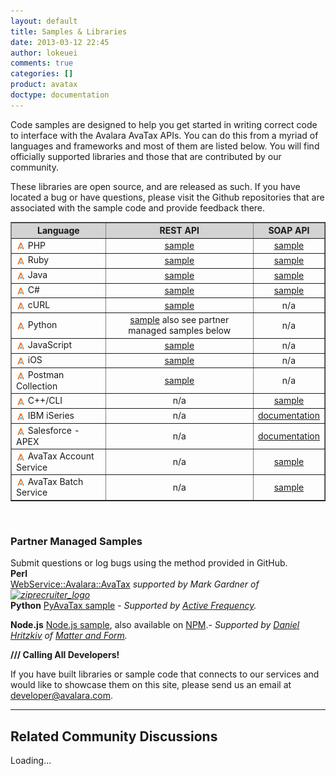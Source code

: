 ```yaml
---
layout: default
title: Samples & Libraries
date: 2013-03-12 22:45
author: lokeuei
comments: true
categories: []
product: avatax
doctype: documentation
---
```

Code samples are designed to help you get started in writing correct code to interface with the Avalara AvaTax APIs. You can do this from a myriad of languages and frameworks and most of them are listed below. You will find officially supported libraries and those that are contributed by our community.

These libraries are open source, and are released as such. If you have located a bug or have questions, please visit the Github repositories that are associated with the sample code and provide feedback there.
<table border="1" width="100%" cellspacing="0" cellpadding="5">
<thead style="background-color: lightgray;">
<tr>
<th>Language</th>
<th>REST API</th>
<th>SOAP API</th>
</tr>
</thead>
<!-- PHP -->
<tbody>
<tr>
<td><img style="vertical-align: middle;" src="/images/2014/01/favicon32x32.png" alt="" width="15" height="15" /> PHP</td>
<td style="text-align: center;"><a href="https://github.com/avadev/AvaTax-Calc-REST-PHP">sample</a></td>
<td style="text-align: center;"><a href="https://github.com/avadev/AvaTax-Calc-SOAP-PHP">sample</a></td>
</tr>
<!-- Ruby -->
<tr>
<td><img style="vertical-align: middle;" src="/images/2014/01/favicon32x32.png" alt="" width="15" height="15" /> Ruby</td>
<td style="text-align: center;"><a href="https://github.com/avadev/AvaTax-Calc-REST-Ruby">sample</a></td>
<td style="text-align: center;"><a href="https://github.com/avadev/AvaTax-Calc-SOAP-Ruby">sample</a></td>
</tr>
<!-- Java -->
<tr>
<td><img style="vertical-align: middle;" src="/images/2014/01/favicon32x32.png" alt="" width="15" height="15" /> Java</td>
<td style="text-align: center;"><a href="https://github.com/avadev/AvaTax-Calc-REST-java">sample</a></td>
<td style="text-align: center;"><a href="https://github.com/avadev/AvaTax-Calc-SOAP-Java">sample</a></td>
</tr>
<!-- C# -->
<tr>
<td><img style="vertical-align: middle;" src="/images/2014/01/favicon32x32.png" alt="" width="15" height="15" /> C#</td>
<td style="text-align: center;"><a href="https://github.com/avadev/AvaTax-Calc-REST-csharp">sample</a></td>
<td style="text-align: center;"><a href="https://github.com/avadev/AvaTax-Calc-SOAP-csharp">sample</a></td>
</tr>
<!-- cURL -->
<tr>
<td><img style="vertical-align: middle;" src="/images/2014/01/favicon32x32.png" alt="" width="15" height="15" /> cURL</td>
<td style="text-align: center;"><a href="https://github.com/avadev/AvaTax-Calc-REST-cURL">sample</a></td>
<td style="text-align: center;">n/a</td>
</tr>
<!-- Python -->
<tr>
<td><img style="vertical-align: middle;" src="/images/2014/01/favicon32x32.png" alt="" width="15" height="15" /> Python</td>
<td style="text-align: center;"><a href="https://github.com/avadev/AvaTax-Calc-REST-Python">sample</a>
also see partner
managed samples below</td>
<td style="text-align: center;">n/a</td>
</tr>
<!-- JavaScript -->
<tr>
<td><img style="vertical-align: middle;" src="/images/2014/01/favicon32x32.png" alt="" width="15" height="15" /> JavaScript</td>
<td style="text-align: center;"><a href="https://github.com/avadev/AvaTax-Calc-REST-JavaScript">sample</a></td>
<td style="text-align: center;">n/a</td>
</tr>
<!-- iOS -->
<tr>
<td><img style="vertical-align: middle;" src="/images/2014/01/favicon32x32.png" alt="" width="15" height="15" /> iOS</td>
<td style="text-align: center;"><a href="https://github.com/avadev/AvaTax-Calc-SDK-iOS">sample</a></td>
<td style="text-align: center;">n/a</td>
</tr>
<!-- Postman -->
<tr>
<td><img style="vertical-align: middle;" src="/images/2014/01/favicon32x32.png" alt="" width="15" height="15" /> Postman Collection</td>
<td style="text-align: center;"><a href="https://www.getpostman.com/collections/e362821310b01d7580e9">sample</a></td>
<td style="text-align: center;">n/a</td>
</tr>
<!-- C++/CLI -->
<tr>
<td><img style="vertical-align: middle;" src="/images/2014/01/favicon32x32.png" alt="" width="15" height="15" /> C++/CLI</td>
<td style="text-align: center;">n/a</td>
<td style="text-align: center;"><a href="https://github.com/avadev/AvaTax-Calc-SOAP-CPP">sample</a></td>
</tr>
<!-- IBM -->
<tr>
<td><img style="vertical-align: middle;" src="/images/2014/01/favicon32x32.png" alt="" width="15" height="15" /> IBM iSeries</td>
<td style="text-align: center;">n/a</td>
<td style="text-align: center;"><a title="IBM iSeries Documentation" href="https://github.com/avadev/AvaTax-Calc-SOAP-IBMi">documentation</a></td>
</tr>
<!-- Salesforce -->
<tr>
<td><img style="vertical-align: middle;" src="/images/2014/01/favicon32x32.png" alt="" width="15" height="15" /> Salesforce - APEX</td>
<td style="text-align: center;">n/a</td>
<td style="text-align: center;"><a href="https://github.com/avadev/AvaTaxCalc-Salesforce-APEX-Documentation">documentation</a></td>
</tr>
<!-- AvaTaxLocal
<tr>
<td><img style="vertical-align: middle;" src="/images/2014/01/favicon32x32.png" alt="" width="15" height="15" /> AvaTax Local for Point-of-sale</td>
<td style="text-align: center;">n/a</td>
<td style="text-align: center;"><a href="https://github.com/avadev/AvaTaxLocalPOS" target="_blank">installation file</a>
<a href="http://help.avalara.com/001_Avalara_AvaTax_Local/010_How_to_Install_and_Configure_Avalara_AvaTax_Local" target="_blank">installation guide</a>
<a href="https://help.avalara.com/001_Avalara_AvaTax_Local/020_How_to_Use_Avalara_AvaTax_Local" target="_blank">usage guide</a></td>
</tr>
--><!-- Account Service -->
<tr>
<td><img style="vertical-align: middle;" src="/images/2014/01/favicon32x32.png" alt="" width="15" height="15" /> AvaTax Account Service</td>
<td style="text-align: center;">n/a</td>
<td style="text-align: center;"><a href="https://github.com/avadev/AvaTax-Calc-AccountSvc-SOAP-csharp">sample</a></td>
</tr>
<!-- Batch Service -->
<tr>
<td><img style="vertical-align: middle;" src="/images/2014/01/favicon32x32.png" alt="" width="15" height="15" /> AvaTax Batch Service</td>
<td style="text-align: center;">n/a</td>
<td style="text-align: center;"><a href="https://github.com/avadev/AvaTax-Calc-BatchSvc-SOAP-csharp">sample</a></td>
</tr>
</tbody>
</table>
&nbsp;
<h3>Partner Managed Samples</h3>
Submit questions or log bugs using the method provided in GitHub.
<div><b>Perl</b></div>
<div><a href="https://metacpan.org/release/WebService-Avalara-AvaTax">WebService::Avalara::AvaTax</a> <em>supported by Mark Gardner of <a href="http://www.ziprecruiter.com"><img class="alignnone wp-image-9119 " src="https://developer.avalara.com/images/2013/03/ziprecruiter_logo.png" alt="ziprecruiter_logo" width="98" height="25" /></a></em></div>
<strong>Python</strong>
<a href="https://github.com/activefrequency/pyavatax">PyAvaTax sample</a> - <em>Supported by <a href="http://www.activefrequency.com/">Active Frequency</a>.</em>

<strong>Node.js</strong>
<a href="https://github.com/Matter-and-Form/node-avatax">Node.js sample</a>, also available on <a href="https://www.npmjs.com/package/avatax">NPM</a>.- <em>Supported by <a href="http://danielhritzkiv.com/">Daniel Hritzkiv</a> of <a href="https://matterandform.net/">Matter and Form</a>.</em>

<strong>/// Calling All Developers!</strong>

If you have built libraries or sample code that connects to our services and would like to showcase them on this site, please send us an email at <a href="mailto:developer@avalara.com">developer@avalara.com</a>.

<hr />

<h2>Related Community Discussions</h2>
<div id="gsfn_list_widget">
<div id="gsfn_content">Loading...</div>
</div>
<script src="https://getsatisfaction.com/avalara/widgets/javascripts/f585970/widgets.js" type="text/javascript"></script><script src="https://getsatisfaction.com/avalara/topics.widget?callback=gsfnTopicsCallback&amp;length=240&amp;limit=5&amp;sort=recently_active&amp;user_defined_code=samples" type="text/javascript"></script>
<div id="getsat-widget-8157"></div>
<script src="https://loader.engage.gsfn.us/loader.js" type="text/javascript"></script><script type="text/javascript">// <![CDATA[
if (typeof GSFN !== "undefined") { GSFN.loadWidget(8157,{"containerId":"getsat-widget-8157"}); }
// ]]></script>
